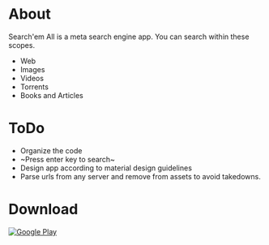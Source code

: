 # About

Search'em All is a meta search engine app.
You can search within these scopes.
* Web
* Images
* Videos
* Torrents
* Books and Articles

# ToDo

* Organize the code
* ~Press enter key to search~
* Design app according to material design guidelines
* Parse urls from any server and remove from assets to avoid takedowns.

# Download
[![Google Play](https://play.google.com/intl/en_us/badges/images/generic/en_badge_web_generic.png)](https://play.google.com/store/apps/details?id=camelcase.searchemall&hl=en)